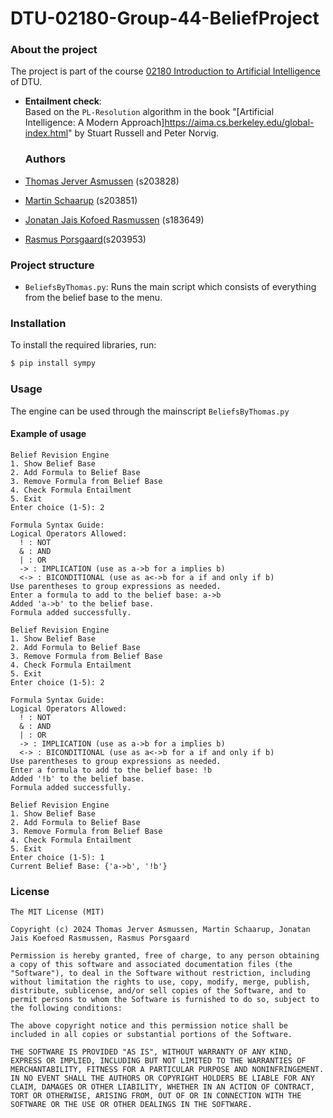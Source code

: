 # DTU-02180-Group-44-BeliefProject


### About the project
The project is part of the course [02180 Introduction to Artificial Intelligence](http://kurser.dtu.dk/course/2023-2024/02180) of DTU.

* **Entailment check**:  
  Based on the `PL-Resolution` algorithm in the book "[Artificial Intelligence: A Modern Approach]https://aima.cs.berkeley.edu/global-index.html" by Stuart Russell and Peter Norvig.

  ### Authors

* [Thomas Jerver Asmussen](https://github.com/ThomasAsmussen) (s203828)
* [Martin Schaarup](https://github.com/fast2day) (s203851)
* [Jonatan Jais Kofoed Rasmussen](https://github.com/JonatanRasmussen) (s183649)
* [Rasmus Porsgaard](https://github.com/RallTheManiac)(s203953)


### Project structure
* `BeliefsByThomas.py`: Runs the main script which consists of everything from the belief base to the menu.

### Installation

To install the required libraries, run:
```bash
$ pip install sympy
```

### Usage

The engine can be used through the mainscript `BeliefsByThomas.py`

#### Example of usage
```
Belief Revision Engine
1. Show Belief Base
2. Add Formula to Belief Base     
3. Remove Formula from Belief Base
4. Check Formula Entailment       
5. Exit
Enter choice (1-5): 2

Formula Syntax Guide:     
Logical Operators Allowed:
  ! : NOT
  & : AND
  | : OR
  -> : IMPLICATION (use as a->b for a implies b)
  <-> : BICONDITIONAL (use as a<->b for a if and only if b)
Use parentheses to group expressions as needed.
Enter a formula to add to the belief base: a->b
Added 'a->b' to the belief base.
Formula added successfully.

Belief Revision Engine
1. Show Belief Base
2. Add Formula to Belief Base
3. Remove Formula from Belief Base
4. Check Formula Entailment
5. Exit
Enter choice (1-5): 2

Formula Syntax Guide:
Logical Operators Allowed:
  ! : NOT
  & : AND
  | : OR
  -> : IMPLICATION (use as a->b for a implies b)
  <-> : BICONDITIONAL (use as a<->b for a if and only if b)
Use parentheses to group expressions as needed.
Enter a formula to add to the belief base: !b
Added '!b' to the belief base.
Formula added successfully.

Belief Revision Engine
1. Show Belief Base
2. Add Formula to Belief Base
3. Remove Formula from Belief Base
4. Check Formula Entailment
5. Exit
Enter choice (1-5): 1
Current Belief Base: {'a->b', '!b'}
```

### License

```
The MIT License (MIT)

Copyright (c) 2024 Thomas Jerver Asmussen, Martin Schaarup, Jonatan Jais Koefoed Rasmussen, Rasmus Porsgaard

Permission is hereby granted, free of charge, to any person obtaining a copy of this software and associated documentation files (the "Software"), to deal in the Software without restriction, including without limitation the rights to use, copy, modify, merge, publish, distribute, sublicense, and/or sell copies of the Software, and to permit persons to whom the Software is furnished to do so, subject to the following conditions:

The above copyright notice and this permission notice shall be included in all copies or substantial portions of the Software.

THE SOFTWARE IS PROVIDED "AS IS", WITHOUT WARRANTY OF ANY KIND, EXPRESS OR IMPLIED, INCLUDING BUT NOT LIMITED TO THE WARRANTIES OF MERCHANTABILITY, FITNESS FOR A PARTICULAR PURPOSE AND NONINFRINGEMENT. IN NO EVENT SHALL THE AUTHORS OR COPYRIGHT HOLDERS BE LIABLE FOR ANY CLAIM, DAMAGES OR OTHER LIABILITY, WHETHER IN AN ACTION OF CONTRACT, TORT OR OTHERWISE, ARISING FROM, OUT OF OR IN CONNECTION WITH THE SOFTWARE OR THE USE OR OTHER DEALINGS IN THE SOFTWARE.
```